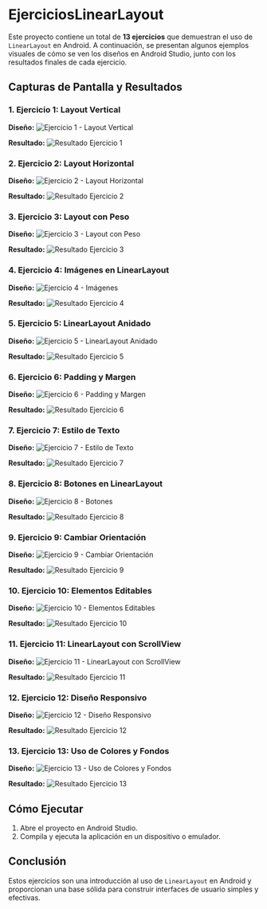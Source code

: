 # EjerciciosLinearLayout

Este proyecto contiene un total de **13 ejercicios** que demuestran el uso de `LinearLayout` en Android. A continuación, se presentan algunos ejemplos visuales de cómo se ven los diseños en Android Studio, junto con los resultados finales de cada ejercicio.

## Capturas de Pantalla y Resultados

### 1. Ejercicio 1: Layout Vertical

**Diseño:**
![Ejercicio 1 - Layout Vertical](C:\Users\Borja\Desktop\DDI\PRACTICA\Ejercicio1\20240920_EjerciciosLinearLayout\Linear_Layout_1.jpg)

**Resultado:**
![Resultado Ejercicio 1](ruta/a/tu/resultado1.png)

### 2. Ejercicio 2: Layout Horizontal

**Diseño:**
![Ejercicio 2 - Layout Horizontal](C:\Users\Borja\Desktop\DDI\PRACTICA\Ejercicio1\20240920_EjerciciosLinearLayout\Linear_Layout_2.jpg)

**Resultado:**
![Resultado Ejercicio 2](ruta/a/tu/resultado2.png)

### 3. Ejercicio 3: Layout con Peso

**Diseño:**
<img alt="Ejercicio 3 - Layout con Peso" src="C:\Users\Borja\Desktop\DDI\PRACTICA\Ejercicio1\20240920_EjerciciosLinearLayout\Linear_Layout_3.jpg"/>

**Resultado:**
![Resultado Ejercicio 3](ruta/a/tu/resultado3.png)

### 4. Ejercicio 4: Imágenes en LinearLayout

**Diseño:**
![Ejercicio 4 - Imágenes](C:\Users\Borja\Desktop\DDI\PRACTICA\Ejercicio1\20240920_EjerciciosLinearLayout\Linear_Layout_4.jpg)

**Resultado:**
![Resultado Ejercicio 4](ruta/a/tu/resultado4.png)

### 5. Ejercicio 5: LinearLayout Anidado

**Diseño:**
![Ejercicio 5 - LinearLayout Anidado](C:\Users\Borja\Desktop\DDI\PRACTICA\Ejercicio1\20240920_EjerciciosLinearLayout\Linear_Layout_5.jpg)

**Resultado:**
![Resultado Ejercicio 5](ruta/a/tu/resultado5.png)

### 6. Ejercicio 6: Padding y Margen

**Diseño:**
![Ejercicio 6 - Padding y Margen](C:\Users\Borja\Desktop\DDI\PRACTICA\Ejercicio1\20240920_EjerciciosLinearLayout\Linear_Layout_6.jpg)

**Resultado:**
![Resultado Ejercicio 6](ruta/a/tu/resultado6.png)

### 7. Ejercicio 7: Estilo de Texto

**Diseño:**
![Ejercicio 7 - Estilo de Texto](C:\Users\Borja\Desktop\DDI\PRACTICA\Ejercicio1\20240920_EjerciciosLinearLayout\Linear_Layout_7.jpg)

**Resultado:**
![Resultado Ejercicio 7](ruta/a/tu/resultado7.png)

### 8. Ejercicio 8: Botones en LinearLayout

**Diseño:**
![Ejercicio 8 - Botones](C:\Users\Borja\Desktop\DDI\PRACTICA\Ejercicio1\20240920_EjerciciosLinearLayout\Linear_Layout_8.jpg)

**Resultado:**
![Resultado Ejercicio 8](ruta/a/tu/resultado8.png)

### 9. Ejercicio 9: Cambiar Orientación

**Diseño:**
![Ejercicio 9 - Cambiar Orientación](C:\Users\Borja\Desktop\DDI\PRACTICA\Ejercicio1\20240920_EjerciciosLinearLayout\Linear_Layout_9.jpg)

**Resultado:**
![Resultado Ejercicio 9](ruta/a/tu/resultado9.png)

### 10. Ejercicio 10: Elementos Editables

**Diseño:**
![Ejercicio 10 - Elementos Editables](C:\Users\Borja\Desktop\DDI\PRACTICA\Ejercicio1\20240920_EjerciciosLinearLayout\Linear_Layout_10.jpg)

**Resultado:**
![Resultado Ejercicio 10](ruta/a/tu/resultado10.png)

### 11. Ejercicio 11: LinearLayout con ScrollView

**Diseño:**
![Ejercicio 11 - LinearLayout con ScrollView](C:\Users\Borja\Desktop\DDI\PRACTICA\Ejercicio1\20240920_EjerciciosLinearLayout\Linear_Layout_11.jpg)

**Resultado:**
![Resultado Ejercicio 11](ruta/a/tu/resultado11.png)

### 12. Ejercicio 12: Diseño Responsivo

**Diseño:**
![Ejercicio 12 - Diseño Responsivo](C:\Users\Borja\Desktop\DDI\PRACTICA\Ejercicio1\20240920_EjerciciosLinearLayout\Linear_Layout_12.jpg)

**Resultado:**
![Resultado Ejercicio 12](ruta/a/tu/resultado12.png)

### 13. Ejercicio 13: Uso de Colores y Fondos

**Diseño:**
![Ejercicio 13 - Uso de Colores y Fondos](C:\Users\Borja\Desktop\DDI\PRACTICA\Ejercicio1\20240920_EjerciciosLinearLayout\Linear_Layout_13.jpg)

**Resultado:**
![Resultado Ejercicio 13](ruta/a/tu/resultado13.png)

## Cómo Ejecutar

1. Abre el proyecto en Android Studio.
2. Compila y ejecuta la aplicación en un dispositivo o emulador.

## Conclusión

Estos ejercicios son una introducción al uso de `LinearLayout` en Android y proporcionan una base sólida para construir interfaces de usuario simples y efectivas.
